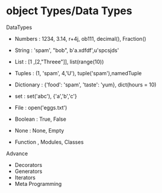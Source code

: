  # object Types/Data Types

 DataTypes 
 
 - Numbers : 1234, 3.14, r+4j, ob111, decimal(), Fraction()

 - String : 'spam', "bob", b'a.xdfdf',u'spcsjds'
 - List : [1 ,[2,"Threee"]], list(range(10))
 - Tuples :  (1, 'spam', 4,'U'), tuple('spam'),namedTuple
 - Dictionary : {'food': 'spam', 'taste': 'yum}, dict(hours = 10)

 - set : set('abc'), {'a','b','c'}

 - File : open('eggs.txt')

 - Boolean : True, False

 - None : None, Empty

 - Function , Modules, Classes 


Advance

- Decorators 
- Generators
- Iterators
- Meta Programming